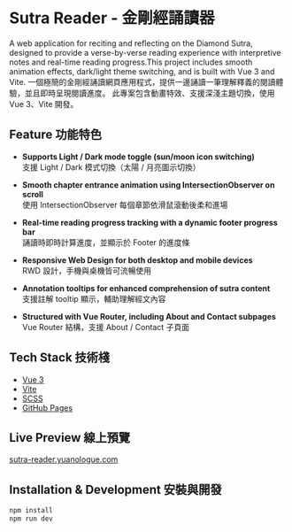 # Sutra Reader - 金剛經誦讀器
A web application for reciting and reflecting on the Diamond Sutra, designed to provide a verse-by-verse reading experience with interpretive notes and real-time reading progress.This project includes smooth animation effects, dark/light theme switching, and is built with Vue 3 and Vite.
一個極簡的金剛經誦讀網頁應用程式，提供一邊誦讀一筆理解釋義的閱讀體驗，並且即時呈現閱讀進度。
此專案包含動畫特效、支援深淺主題切換，使用 Vue 3、Vite 開發。

## Feature 功能特色

- **Supports Light / Dark mode toggle (sun/moon icon switching)**  
  支援 Light / Dark 模式切換（太陽 / 月亮圖示切換）

- **Smooth chapter entrance animation using IntersectionObserver on scroll**  
  使用 IntersectionObserver 每個章節依滑鼠滾動後柔和進場

- **Real-time reading progress tracking with a dynamic footer progress bar**  
  誦讀時即時計算進度，並顯示於 Footer 的進度條

- **Responsive Web Design for both desktop and mobile devices**  
  RWD 設計，手機與桌機皆可流暢使用

- **Annotation tooltips for enhanced comprehension of sutra content**  
  支援註解 tooltip 顯示，輔助理解經文內容

- **Structured with Vue Router, including About and Contact subpages**  
  Vue Router 結構，支援 About / Contact 子頁面


## Tech Stack 技術棧

- [Vue 3](https://vuejs.org/)
- [Vite](https://vitejs.dev/)
- [SCSS](https://sass-lang.com/)
- [GitHub Pages](https://pages.github.com/)

## Live Preview 線上預覽

[sutra-reader.yuanologue.com](https://sutra-reader.yuanologue.com)

## Installation & Development 安裝與開發

```bash
npm install
npm run dev
